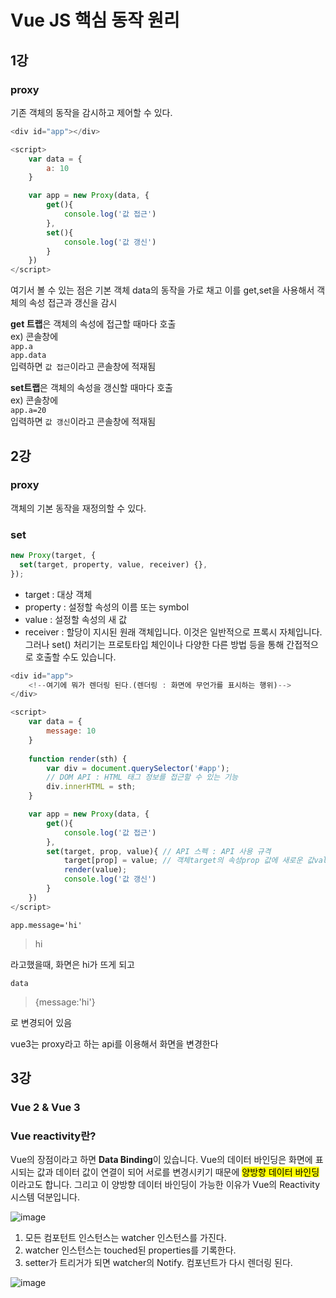 # Vue JS 핵심 동작  원리

## 1강

### proxy

기존 객체의 동작을 감시하고 제어할 수 있다.

```javascript
<div id="app"></div>

<script>
    var data = {
        a: 10
    }

    var app = new Proxy(data, {
        get(){
            console.log('값 접근')
        },
        set(){
            console.log('값 갱신')
        }
    })
</script>
```

여기서 볼 수 있는 점은 
기본 객체 data의 동작을 가로 채고 이를 get,set을 사용해서 객체의 속성 접근과 갱신을 감시

**get 트랩**은 객체의 속성에 접근할 때마다 호출  
    ex) 콘솔창에  
        `app.a`  
        `app.data`  
        입력하면 `값 접근`이라고 콘솔창에 적재됨  

**set트랩**은 객체의 속성을 갱신할 때마다 호출  
    ex) 콘솔창에  
        `app.a=20`  
        입력하면 `값 갱신`이라고 콘솔창에 적재됨  

## 2강

### proxy
객체의 기본 동작을 재정의할 수 있다.

### set

```javascript
new Proxy(target, {
  set(target, property, value, receiver) {},
});
```

* target : 대상 객체
* property : 설정할 속성의 이름 또는 symbol
* value : 설정할 속성의 새 값
* receiver : 할당이 지시된 원래 객체입니다. 이것은 일반적으로 프록시 자체입니다.  
그러나 set() 처리기는 프로토타입 체인이나 다양한 다른 방법 등을 통해 간접적으로 호출할 수도 있습니다.


```javascript
<div id="app">
    <!--여기에 뭐가 렌더링 된다.(렌더링 : 화면에 무언가를 표시하는 행위)-->
</div>

<script>
    var data = {
        message: 10
    }
    
    function render(sth) {
        var div = document.querySelector('#app');
        // DOM API : HTML 태그 정보를 접근할 수 있는 기능
        div.innerHTML = sth;
    }

    var app = new Proxy(data, {
        get(){
            console.log('값 접근')
        },
        set(target, prop, value){ // API 스펙 : API 사용 규격
            target[prop] = value; // 객체target의 속성prop 값에 새로운 값value을 넣어준다.
            render(value);
            console.log('값 갱신')
        }
    })
</script>
```

`app.message='hi'`  
> hi

라고했을때, 화면은 hi가 뜨게 되고

`data`  
> {message:'hi'}

로 변경되어 있음

vue3는 proxy라고 하는 api를 이용해서 화면을 변경한다


## 3강

### Vue 2 & Vue 3   

### Vue reactivity란?

Vue의 장점이라고 하면 **Data Binding**이 있습니다.
Vue의 데이터 바인딩은 화면에 표시되는 값과 데이터 값이 연결이 되어 서로를 변경시키기 때문에 <mark>양방향 데이터 바인딩</mark>이라고도 합니다.
그리고 이 양방향 데이터 바인딩이 가능한 이유가 Vue의 Reactivity 시스템 덕분입니다.

![image](https://github.com/user-attachments/assets/7a533087-1003-4f30-adfd-46084dcbeab6)

1. 모든 컴포턴트 인스턴스는 watcher 인스턴스를 가진다.
2. watcher 인스턴스는 touched된 properties를 기록한다.
3. setter가 트리거가 되면 watcher의 Notify. 컴포넌트가 다시 렌더링 된다.
 
![image](https://github.com/user-attachments/assets/afc384b3-ccdb-416b-98f7-a10be4be77dc)
